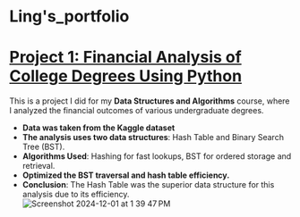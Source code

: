 # Ling's_portfolio

# [Project 1: Financial Analysis of College Degrees Using Python](https://github.com/lingjin0725/Python)

This is a project I did for my **Data Structures and Algorithms** course, where I analyzed the financial outcomes of various undergraduate degrees.  

- **Data was taken from the Kaggle dataset**  
- **The analysis uses two data structures**: Hash Table and Binary Search Tree (BST).  
- **Algorithms Used**: Hashing for fast lookups, BST for ordered storage and retrieval.  
- **Optimized the BST traversal and hash table efficiency.**  
- **Conclusion**: The Hash Table was the superior data structure for this analysis due to its efficiency.  
![Screenshot 2024-12-01 at 1 39 47 PM](https://github.com/user-attachments/assets/a048191a-4a9a-42f6-8bc4-f896c1205e4c)
